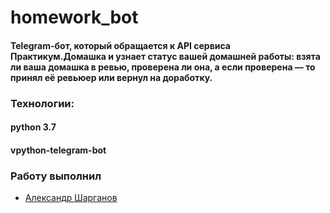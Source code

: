 # homework_bot


#### Telegram-бот, который обращается к API сервиса Практикум.Домашка и узнает статус вашей домашней работы: взята ли ваша домашка в ревью, проверена ли она, а если проверена — то принял её ревьюер или вернул на доработку.


### Технологии:
#### python 3.7
#### vpython-telegram-bot

### Работу выполнил
- [Александр Шарганов](https://github.com/AlexandrSharganov)
